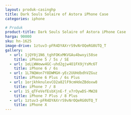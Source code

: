 ```yaml
---
layout: produk-casinghp
title: Dark Souls Solaire of Astora iPhone Case
categories: iphone

# Produk
product-title: Dark Souls Solaire of Astora iPhone Case
harga: 90000
sku: hn-1625
image-drive: 1ztuv3-pFR4DYAXrrS9vNrOQeRG0UTQ_T
gallery:
  - url: 1jQY0j1N6_tghFOKxMKVGAu4bwxyi58se
    title: iPhone 5 / 5s / SE
  - url: 1eLLWWeww4GC-uhd2gjw4O1FX9jYsMc6T
    title: iPhone 6 / 6s
  - url: 1L7NQWon7Y8DWMGH-yEc2UUHdbdhVZGuz
    title: iPhone 6 Plus / 6s Plus
  - url: 1orjkhknulevCO2a82lF9cmHdeZBdoxw8
    title: iPhone 7 / 8
  - url: 1S_qTFeVefEsbXjnE-f_v7rOywDS-MW28
    title: iPhone 7 Plus / 8 Plus
  - url: 1ztuv3-pFR4DYAXrrS9vNrOQeRG0UTQ_T
    title: iPhone X
---
```

